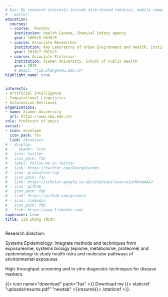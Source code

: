 ```yaml
---
# bio: My research interests include distributed robotics, mobile computing and programmable
#   matter.
education:
  courses:
  - course:  Postdoc
    institution: Health Canada, Chemical Safety Agency
    year: 2009/6-2010/6
  - course: Associate Researcher
    institution: Key Laboratory of Urban Environment and Health, Institute of Urban Environment, Chinese Academy of Sciences
    year: 2010/7-2019/3
  - course: Associate Professor
    institution: Xiamen University, School of Public Health
    year: 2019
    # email: "jie.zhang@xmu.edu.cn"
highlight_name: true


interests:
- Artificial Intelligence
- Computational Linguistics
- Information Retrieval
organizations:
- name: Xiamen University
  url: https://www.xmu.edu.cn/
role: Professor of omics
social:
- icon: envelope
  icon_pack: fas
  link: /#contact
# - display:
#     header: true
#   icon: twitter
#   icon_pack: fab
#   label: Follow me on Twitter
#   link: https://twitter.com/GeorgeCushen
# - icon: graduation-cap
#   icon_pack: fas
#   link: https://scholar.google.co.uk/citations?user=sIwtMXoAAAAJ
# - icon: github
#   icon_pack: fab
#   link: https://github.com/gcushen
# - icon: linkedin
#   icon_pack: fab
#   link: https://www.linkedin.com/
superuser: true
title: Jie Zhang (张洁)
---
```


Research direction:

Systems Epidemiology: Integrate methods and techniques from exposureome, systems biology (epiome, metabolome, proteome) and epidemiology to study health risks and molecular pathways of environmental exposures.

High-throughput screening and in vitro diagnostic techniques for disease markers.

{{< icon name="download" pack="fas" >}} Download my {{< staticref "uploads/resume.pdf" "newtab" >}}resumé{{< /staticref >}}.
